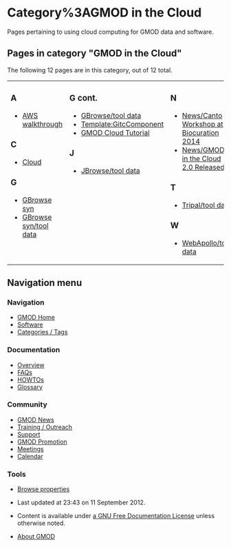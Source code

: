 



<span id="top"></span>




# <span dir="auto">Category%3AGMOD in the Cloud</span>









Pages pertaining to using cloud computing for GMOD data and software.


## Pages in category "GMOD in the Cloud"

The following 12 pages are in this category, out of 12 total.



<table style="width: 100%;">
<colgroup>
<col style="width: 33%" />
<col style="width: 33%" />
<col style="width: 33%" />
</colgroup>
<tbody>
<tr class="odd" style="vertical-align: top;">
<td style="width: 33.3%"><h3 id="a">A</h3>
<ul>
<li><a href="AWS_walkthrough" title="AWS walkthrough">AWS
walkthrough</a></li>
</ul>
<h3 id="c">C</h3>
<ul>
<li><a href="Cloud.1" title="Cloud">Cloud</a></li>
</ul>
<h3 id="g">G</h3>
<ul>
<li><a href="GBrowse_syn.1" title="GBrowse syn">GBrowse syn</a></li>
<li><a href="GBrowse_syn/tool_data"
title="GBrowse syn/tool data">GBrowse syn/tool data</a></li>
</ul></td>
<td style="width: 33.3%"><h3 id="g-cont.">G cont.</h3>
<ul>
<li><a href="GBrowse/tool_data" title="GBrowse/tool data">GBrowse/tool
data</a></li>
<li><a href="Template:GitcComponent"
title="Template:GitcComponent">Template:GitcComponent</a></li>
<li><a href="GMOD_Cloud_Tutorial" title="GMOD Cloud Tutorial">GMOD Cloud
Tutorial</a></li>
</ul>
<h3 id="j">J</h3>
<ul>
<li><a href="JBrowse/tool_data" title="JBrowse/tool data">JBrowse/tool
data</a></li>
</ul></td>
<td style="width: 33.3%"><h3 id="n">N</h3>
<ul>
<li><a href="News/Canto_Workshop_at_Biocuration_2014"
title="News/Canto Workshop at Biocuration 2014">News/Canto Workshop at
Biocuration 2014</a></li>
<li><a href="News/GMOD_in_the_Cloud_2.0_Released"
title="News/GMOD in the Cloud 2.0 Released">News/GMOD in the Cloud 2.0
Released</a></li>
</ul>
<h3 id="t">T</h3>
<ul>
<li><a href="Tripal/tool_data" title="Tripal/tool data">Tripal/tool
data</a></li>
</ul>
<h3 id="w">W</h3>
<ul>
<li><a href="WebApollo/tool_data"
title="WebApollo/tool data">WebApollo/tool data</a></li>
</ul></td>
</tr>
</tbody>
</table>








## Navigation menu









### Navigation



- <span id="n-GMOD-Home">[GMOD Home](Main_Page)</span>
- <span id="n-Software">[Software](GMOD_Components)</span>
- <span id="n-Categories-.2F-Tags">[Categories /
  Tags](Categories)</span>




### Documentation



- <span id="n-Overview">[Overview](Overview)</span>
- <span id="n-FAQs">[FAQs](Category%3AFAQ)</span>
- <span id="n-HOWTOs">[HOWTOs](Category%3AHOWTO)</span>
- <span id="n-Glossary">[Glossary](Glossary)</span>




### Community



- <span id="n-GMOD-News">[GMOD News](GMOD_News)</span>
- <span id="n-Training-.2F-Outreach">[Training /
  Outreach](Training_and_Outreach)</span>
- <span id="n-Support">[Support](Support)</span>
- <span id="n-GMOD-Promotion">[GMOD Promotion](GMOD_Promotion)</span>
- <span id="n-Meetings">[Meetings](Meetings)</span>
- <span id="n-Calendar">[Calendar](Calendar)</span>




### Tools

- <span id="t-smwbrowselink"><a href="Special%3ABrowse/Category%3AGMOD_in_the_Cloud"
  rel="smw-browse">Browse properties</a></span>



- <span id="footer-info-lastmod">Last updated at 23:43 on 11 September
  2012.</span>
<!-- - <span id="footer-info-viewcount">10,922 page views.</span> -->
- <span id="footer-info-copyright">Content is available under
  <a href="http://www.gnu.org/licenses/fdl-1.3.html" class="external"
  rel="nofollow">a GNU Free Documentation License</a> unless otherwise
  noted.</span>

<!-- -->

- <span id="footer-places-about">[About
  GMOD](GMOD%3AAbout "GMOD%3AAbout")</span>

<!-- -->




